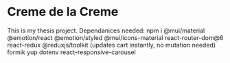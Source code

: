 ﻿# Creme de la Creme 
 This is my thesis project. 
 Dependanices needed:
 npm i @mui/material @emotion/react @emotion/styled @mui/icons-material react-router-dom@6 react-redux @reduxjs/toolkit (updates cart instantly, no mutation needed) formik yup dotenv react-responsive-carousel
